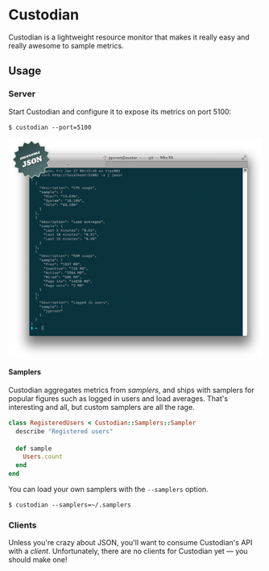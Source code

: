 # Custodian

Custodian is a lightweight resource monitor that makes it really easy
and really awesome to sample metrics.

## Usage

### Server

Start Custodian and configure it to expose its metrics on port 5100:

    $ custodian --port=5100

![Example](https://github.com/jgorset/custodian/raw/master/docs/images/example.png)

#### Samplers

Custodian aggregates metrics from *samplers*, and ships with samplers for popular figures
such as logged in users and load averages. That's interesting and all, but custom
samplers are all the rage.

```ruby
class RegisteredUsers < Custodian::Samplers::Sampler
  describe "Registered users"

  def sample
    Users.count
  end
end
```

You can load your own samplers with the `--samplers` option.

    $ custodian --samplers=~/.samplers

### Clients

Unless you're crazy about JSON, you'll want to consume Custodian's API with a
*client*. Unfortunately, there are no clients for Custodian yet — you should make one!
